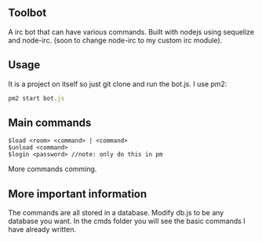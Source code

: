 ## Toolbot

A irc bot that can have various commands. Built with nodejs using sequelize and node-irc. (soon to change node-irc to my custom irc module).

## Usage

It is a project on itself so just git clone and run the bot.js. I use pm2:

``` javascript
pm2 start bot.js
```

## Main commands

```
$load <room> <command> | <command>
$unload <command>
$login <password> //note: only do this in pm
```

More commands comming. 

## More important information

The commands are all stored in a database. Modify db.js to be any database you want. In the cmds folder you will see the basic commands I have already written.
